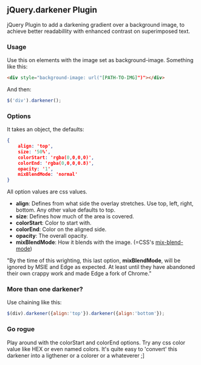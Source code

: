 ## jQuery.darkener Plugin
jQuery Plugin to add a darkening gradient over a background image, to achieve better readabillity with enhanced contrast on superimposed text.

### Usage
Use this on elements with the image set as background-image. Something like this:
```html
<div style="background-image: url("[PATH-TO-IMG]")"></div>
```
And then:
```js
$('div').darkener();
```
### Options
It takes an object, the defaults:
```json
{
	align: 'top',
	size: '50%',
	colorStart: 'rgba(0,0,0,0)',
	colorEnd: 'rgba(0,0,0,0.8)',
	opacity: '1',
	mixBlendMode: 'normal'
}
```
All option values are css values.
- **align**: Defines from what side the overlay stretches. Use top, left, right, bottom. Any other value defaults to top.
- **size**: Defines how much of the area is covered.
- **colorStart**: Color to start with.
- **colorEnd**: Color on the aligned side.
- **opacity**: The overall opacity.
- **mixBlendMode**: How it blends with the image. (=CSS's [mix-blend-mode](https://developer.mozilla.org/en-US/docs/Web/CSS/mix-blend-mode))

"By the time of this wrighting, this last option, **mixBlendMode**, will be ignored by MSIE and Edge as expected. At least until they have abandoned their own crappy work and made Edge a fork of Chrome."
### More than one darkener?
Use chaining like this:
```js
$(div).darkener({align:'top'}).darkener({align:'bottom'});
```

### Go rogue
Play around with the colorStart and colorEnd options. Try any css color value like HEX or even named colors. It's quite easy to 'convert' this darkener into a ligthener or a colorer or a whateverer ;]
